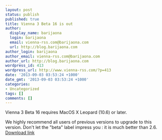 ```yaml
---
layout: post
status: publish
published: true
title: Vienna 3 Beta 16 is out
author:
  display_name: barijaona
  login: barijaona
  email: vienna-rss.com@barijaona.com
  url: http://blog.barijaona.com
author_login: barijaona
author_email: vienna-rss.com@barijaona.com
author_url: http://blog.barijaona.com
wordpress_id: 413
wordpress_url: http://www.vienna-rss.com/?p=413
date: '2013-09-03 03:53:24 +1000'
date_gmt: '2013-09-03 03:53:24 +1000'
categories:
- Uncategorized
tags: []
comments: []
---
```

Vienna 3 Beta 16 requires MacOS X Leopard (10.6) or later.

We highly recommend all users of previous versions to upgrade to this version. Don't let the "beta" label impress you : it is much better than 2.6.  [Download link](https://sourceforge.net/projects/vienna-rss/files/latest/download)
